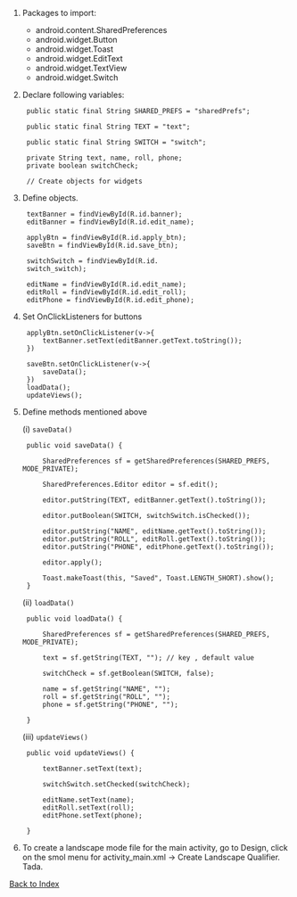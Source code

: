 1. Packages to import:
    - android.content.SharedPreferences
    - android.widget.Button 
    - android.widget.Toast
    - android.widget.EditText
    - android.widget.TextView
    - android.widget.Switch

2. Declare following variables:

        public static final String SHARED_PREFS = "sharedPrefs";

        public static final String TEXT = "text";

        public static final String SWITCH = "switch";

        private String text, name, roll, phone;
        private boolean switchCheck;

        // Create objects for widgets

3. Define objects. 
        
        textBanner = findViewById(R.id.banner);
        editBanner = findViewById(R.id.edit_name);
        
        applyBtn = findViewById(R.id.apply_btn);
        saveBtn = findViewById(R.id.save_btn);
        
        switchSwitch = findViewById(R.id.
        switch_switch);
        
        editName = findViewById(R.id.edit_name);
        editRoll = findViewById(R.id.edit_roll);
        editPhone = findViewById(R.id.edit_phone);

4. Set OnClickListeners for buttons

        applyBtn.setOnClickListener(v->{
            textBanner.setText(editBanner.getText.toString());
        })

        saveBtn.setOnClickListener(v->{
            saveData();
        })
        loadData();
        updateViews();

5. Define methods mentioned above

    (i) `saveData()`
        
        public void saveData() {

            SharedPreferences sf = getSharedPreferences(SHARED_PREFS, MODE_PRIVATE);
            
            SharedPreferences.Editor editor = sf.edit();

            editor.putString(TEXT, editBanner.getText().toString());

            editor.putBoolean(SWITCH, switchSwitch.isChecked());

            editor.putString("NAME", editName.getText().toString());
            editor.putString("ROLL", editRoll.getText().toString());
            editor.putString("PHONE", editPhone.getText().toString());

            editor.apply();

            Toast.makeToast(this, "Saved", Toast.LENGTH_SHORT).show();
        }

    (ii) `loadData()`

        public void loadData() {

            SharedPreferences sf = getSharedPreferences(SHARED_PREFS, MODE_PRIVATE);

            text = sf.getString(TEXT, ""); // key , default value

            switchCheck = sf.getBoolean(SWITCH, false);

            name = sf.getString("NAME", "");
            roll = sf.getString("ROLL", "");
            phone = sf.getString("PHONE", "");

        }


    (iii) `updateViews()`

        public void updateViews() {

            textBanner.setText(text);

            switchSwitch.setChecked(switchCheck);

            editName.setText(name);
            editRoll.setText(roll);
            editPhone.setText(phone);

        }

6. To create a landscape mode file for the main activity, go to Design, click on the smol menu for activity_main.xml -> Create Landscape Qualifier. Tada.

[Back to Index](../README.md)
